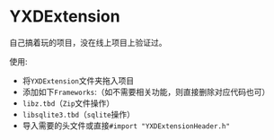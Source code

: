 # YXDExtension
自己搞着玩的项目，没在线上项目上验证过。

使用:

* 将`YXDExtension`文件夹拖入项目
* 添加如下`Frameworks`:（如不需要相关功能，则直接删除对应代码也可）
 * `libz.tbd`（`Zip`文件操作）
 * `libsqlite3.tbd`（`sqlite`操作）
* 导入需要的头文件或直接`#import "YXDExtensionHeader.h"` 
